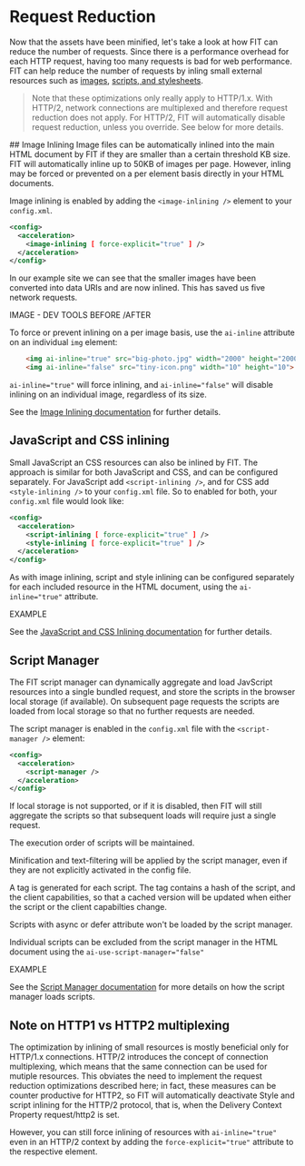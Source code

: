 # Request Reduction

Now that the assets have been minified, let's take a look at how FIT can reduce the number of requests. Since there is a performance overhead for each HTTP request, having too many requests is bad for web performance. FIT can help reduce the number of requests by inling small external resources such as [images](https://developer.sevenval.com/docs/current/web-accelerator/Image_Inlining.html), [scripts, and stylesheets](https://developer.sevenval.com/docs/current/web-accelerator/JsCssInlining.html).

> Note that these optimizations only really apply to HTTP/1.x. With HTTP/2, network connections are multiplexed and therefore request reduction does not apply. For HTTP/2, FIT will automatically disable request reduction, unless you override. See below for more details.

## Image Inlining
Image files can be automatically inlined into the main HTML document by FIT if they are smaller than a certain threshold KB size. FIT will automatically inline up to 50KB of images per page. However, inling may be forced or prevented on a per element basis directly in your HTML documents.

Image inlining is enabled by adding the `<image-inlining />` element to your `config.xml`.

```xml
<config>
  <acceleration>
    <image-inlining [ force-explicit="true" ] />
  </acceleration>
</config>
```

In our example site we can see that the smaller images have been converted into data URIs and are now inlined. This has saved us five network requests.

IMAGE - DEV TOOLS BEFORE /AFTER

To force or prevent inlining on a per image basis, use the `ai-inline` attribute on an individual `img` element:

```html
    <img ai-inline="true" src="big-photo.jpg" width="2000" height="2000">
    <img ai-inline="false" src="tiny-icon.png" width="10" height="10">
```

`ai-inline="true"` will force inlining, and `ai-inline="false"` will disable inlining on an individual image, regardless of its size.

See the [Image Inlining documentation](https://developer.sevenval.com/docs/current/web-accelerator/Image_Inlining.html) for further details.


## JavaScript and CSS inlining

Small JavaScript an CSS resources can also be inlined by FIT. The approach is similar for both JavaScript and CSS, and can be configured separately. For JavaScript add `<script-inlining />`, and for CSS add `<style-inlining />` to your `config.xml` file. So to enabled for both, your `config.xml` file would look like:

```xml
<config>
  <acceleration>
    <script-inlining [ force-explicit="true" ] />
    <style-inlining [ force-explicit="true" ] />
  </acceleration>
</config>
```

As with image inlining, script and style inlining can be configured separately for each included resource in the HTML document, using the `ai-inline="true"` attribute.


EXAMPLE

See the [JavaScript and CSS Inlining documentation](https://developer.sevenval.com/docs/current/web-accelerator/JsCssInlining.html) for further details.

## Script Manager
The FIT script manager can dynamically aggregate and load JavScript resources into a single bundled request, and store the scripts in the browser local storage (if available). On subsequent page requests the scripts are loaded from local storage so that no further requests are needed. 

The script manager is enabled in the `config.xml` file with the `<script-manager />` element:

```xml
<config>
  <acceleration>
    <script-manager />
  </acceleration>
</config>
```

If local storage is not supported, or if it is disabled, then FIT will still aggregate the scripts so that subsequent loads will require just a single request.

The execution order of scripts will be maintained.

Minification and text-filtering will be applied by the script manager, even if they are not explicitly activated in the config file.

A tag is generated for each script. The tag contains a hash of the script, and the client capabilities, so that a cached version will be updated when either the script or the client capabilties change.

Scripts with async or defer attribute won't be loaded by the script manager.

Individual scripts can be excluded from the script manager in the HTML document using the `ai-use-script-manager="false"`

EXAMPLE

See the [Script Manager documentation](https://developer.sevenval.com/docs/current/web-accelerator/ScriptManager.html) for more details on how the script manager loads scripts.

## Note on HTTP1 vs HTTP2 multiplexing
The optimization by inlining of small resources is mostly beneficial only for HTTP/1.x connections. HTTP/2 introduces the concept of connection multiplexing, which means that the same connection can be used for mutiple resources. This obviates the need to implement the request reduction optimizations described here; in fact, these measures can be counter productive for HTTP2, so FIT will automatically deactivate Style and script inlining for the HTTP/2 protocol, that is, when the Delivery Context Property request/http2 is set.

However, you can still force inlining of resources with `ai-inline="true"` even in an HTTP/2 context by adding the `force-explicit="true"` attribute to the respective element.